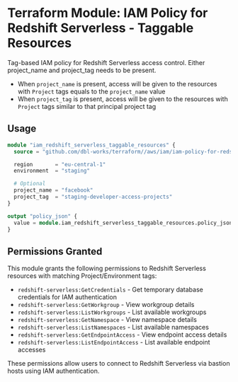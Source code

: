 # Terraform Module: IAM Policy for Redshift Serverless - Taggable Resources

Tag-based IAM policy for Redshift Serverless access control.
Either project_name and project_tag needs to be present.

- When `project_name` is present, access will be given to the resources with `Project` tags equals to the `project_name` value
- When `project_tag` is present, access will be given to the resources with `Project` tags similar to that principal project tag

## Usage

```terraform
module "iam_redshift_serverless_taggable_resources" {
  source = "github.com/dbl-works/terraform//aws/iam/iam-policy-for-redshift-serverless/taggable-resources?ref=v2025.05.18"

  region       = "eu-central-1"
  environment  = "staging"

  # Optional
  project_name = "facebook"
  project_tag  = "staging-developer-access-projects"
}

output "policy_json" {
  value = module.iam_redshift_serverless_taggable_resources.policy_json
}
```

## Permissions Granted

This module grants the following permissions to Redshift Serverless resources with matching Project/Environment tags:

- `redshift-serverless:GetCredentials` - Get temporary database credentials for IAM authentication
- `redshift-serverless:GetWorkgroup` - View workgroup details
- `redshift-serverless:ListWorkgroups` - List available workgroups
- `redshift-serverless:GetNamespace` - View namespace details
- `redshift-serverless:ListNamespaces` - List available namespaces
- `redshift-serverless:GetEndpointAccess` - View endpoint access details
- `redshift-serverless:ListEndpointAccess` - List available endpoint accesses

These permissions allow users to connect to Redshift Serverless via bastion hosts using IAM authentication.
